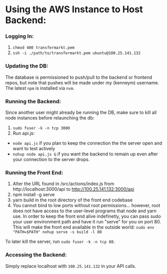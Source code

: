 # Using the AWS Instance to Host Backend:

### Logging In:
1. `chmod 400 transfermarkt.pem`
2. `ssh -i ./path/to/transfermarkt.pem ubuntu@100.25.141.132`

### Updating the DB:
The database is permissioned to push/pull to the backend or frontend repos, but note that pushes will be made under my (kenneym) username. The latest `npm` is installed via `nvm`.

### Running the Backend:
Since another user might already be running the DB, make sure to kill all node instances before relaunching the db:
1. `sudo fuser -k -n tcp 3000`
2. Run api.js:
 - `node api.js` if you plan to keep the connection the the server open and want to test actively
- `nohup node api.js &` if you want the backend to remain up even after your connection to the server drops.

### Running the Front End:
1. Alter the URL found in /src/actions/index.js from http://localhost:3000/api to http://100.25.141.132:3000/api
2. npm install -g serve
3. yarn build in the root directory of the front end codebase
4. You cannot bind to low ports without root permissions... however, root does not have access to the user-level programs that node and yarn use. In order to keep the front end alive indefinetly, you can pass sudo your user environment path and have it run "serve" for you on port 80. This will make the front end available in the outside world: `sudo env "PATH=$PATH" nohup serve -s build -l 80`

To later kill the server, run `sudo fuser -k -n tcp 80`.

### Accessing the Backend:
Simply replace localhost with `100.25.141.132` in your API calls.
